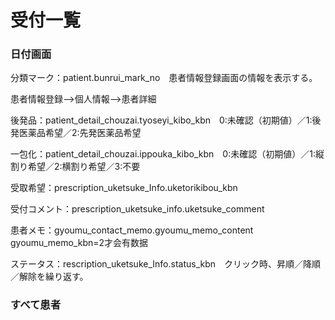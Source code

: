 # 受付一覧

### 日付画面

分類マーク：patient.bunrui_mark_no　患者情報登録画面の情報を表示する。

患者情報登録-->個人情報-->患者詳細

後発品：patient_detail_chouzai.tyoseyi_kibo_kbn　0:未確認（初期値）／1:後発医薬品希望／2:先発医薬品希望

一包化：patient_detail_chouzai.ippouka_kibo_kbn　0:未確認（初期値）／1:縦割り希望／2:横割り希望／3:不要

受取希望：prescription_uketsuke_Info.uketorikibou_kbn

受付コメント：prescription_uketsuke_info.uketsuke_comment

患者メモ：gyoumu_contact_memo.gyoumu_memo_content　gyoumu_memo_kbn=2才会有数据

ステータス：rescription_uketsuke_Info.status_kbn　クリック時、昇順／降順／解除を繰り返す。

### すべて患者



